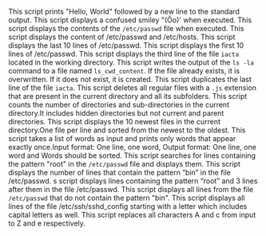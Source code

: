 This script prints "Hello, World" followed by a new line to the standard output.
This script displays a confused smiley "(Ôo)' when executed.
This script displays the contents of the `/etc/passwd` file when executed.
This script displays the content of /etc/passwd and /etc/hosts.
This script displays the last 10 lines of /etc/passwd.
This script displays the first 10 lines of /etc/passwd.
This script displays the third line of the file `iacta` located in the working directory.
This script writes the output of the `ls -la` command to a file named `ls_cwd_content`. If the file already exists, it is overwritten. If it does not exist, it is created.
This script duplicates the last line of the file `iacta`.
This script deletes all regular files with a `.js` extension that are present in the current directory and all its subfolders.
This script counts the number of directories and sub-directories in the current directory.It includes hidden directories but not current and parent directories.
This script displays the 10 newest files in the current directory.One file per line and sorted from the newest to the oldest.
This script takes a list of words as input and prints only words that appear exactly once.Input format: One line, one word, Output format: One line, one word and Words should be sorted.
This script searches for lines containing the pattern "root" in the `/etc/passwd` file and displays them.
This script displays the number of lines that contain the pattern “bin” in the file /etc/passwd.
s script displays lines containing the pattern “root” and 3 lines after them in the file /etc/passwd.
This script displays all lines from the file `/etc/passwd` that do not contain the pattern "bin".
This script displays all lines of the file /etc/ssh/sshd_config starting with a letter which includes capital letters as well.
This script replaces  all characters A and c from input to Z and e respectively.

